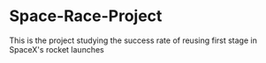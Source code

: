 # Space-Race-Project
This is the project studying the success rate of reusing first stage in SpaceX's rocket launches

